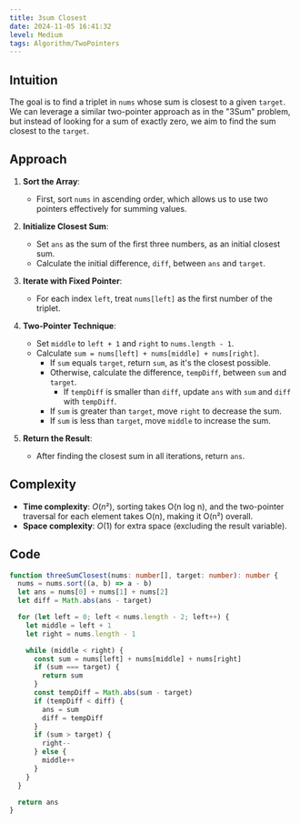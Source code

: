 ```yaml
---
title: 3sum Closest
date: 2024-11-05 16:41:32
level: Medium
tags: Algorithm/TwoPointers
---
```


## Intuition

The goal is to find a triplet in `nums` whose sum is closest to a given `target`. We can leverage a similar two-pointer approach as in the "3Sum" problem, but instead of looking for a sum of exactly zero, we aim to find the sum closest to the `target`.

## Approach

1. **Sort the Array**:
   - First, sort `nums` in ascending order, which allows us to use two pointers effectively for summing values.

2. **Initialize Closest Sum**:
   - Set `ans` as the sum of the first three numbers, as an initial closest sum.
   - Calculate the initial difference, `diff`, between `ans` and `target`.

3. **Iterate with Fixed Pointer**:
   - For each index `left`, treat `nums[left]` as the first number of the triplet.

4. **Two-Pointer Technique**:
   - Set `middle` to `left + 1` and `right` to `nums.length - 1`.
   - Calculate `sum = nums[left] + nums[middle] + nums[right]`.
	 - If `sum` equals `target`, return `sum`, as it's the closest possible.
	 - Otherwise, calculate the difference, `tempDiff`, between `sum` and `target`.
	   - If `tempDiff` is smaller than `diff`, update `ans` with `sum` and `diff` with `tempDiff`.
	 - If `sum` is greater than `target`, move `right` to decrease the sum.
	 - If `sum` is less than `target`, move `middle` to increase the sum.

5. **Return the Result**:
   - After finding the closest sum in all iterations, return `ans`.

## Complexity

- **Time complexity**: $O(n²)$, sorting takes O(n log n), and the two-pointer traversal for each element takes O(n), making it O(n²) overall.
- **Space complexity**: $O(1)$ for extra space (excluding the result variable).

## Code

```ts
function threeSumClosest(nums: number[], target: number): number {
  nums = nums.sort((a, b) => a - b)
  let ans = nums[0] + nums[1] + nums[2]
  let diff = Math.abs(ans - target)

  for (let left = 0; left < nums.length - 2; left++) {
    let middle = left + 1
    let right = nums.length - 1

    while (middle < right) {
      const sum = nums[left] + nums[middle] + nums[right]
      if (sum === target) {
        return sum
      }
      const tempDiff = Math.abs(sum - target)
      if (tempDiff < diff) {
        ans = sum
        diff = tempDiff
      }
      if (sum > target) {
        right--
      } else {
        middle++
      }
    }
  }

  return ans
}
```
